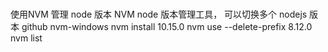 ###
使用NVM 管理 node 版本 
NVM node 版本管理工具， 可以切换多个 nodejs 版本
         github nvm-windows
         nvm install 10.15.0
         nvm use  --delete-prefix 8.12.0
         nvm list
         